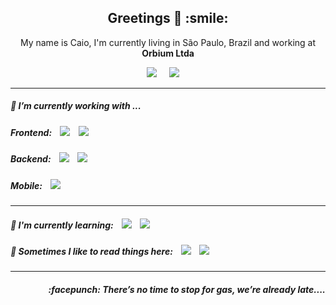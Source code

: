 <h2 align='center'> Greetings 👋 :smile:</h2>

<p align='center'>
  My name is Caio, I'm currently living in São Paulo, Brazil and working at <b>Orbium Ltda</b> 
</p>

<p align='center'>
  <a href="https://www.linkedin.com/in/caioragazzi/"><img src="https://img.shields.io/badge/linkedin-%230077B5.svg?&style=for-the-badge&logo=linkedin&logoColor=white" /></a>&nbsp;&nbsp;&nbsp;&nbsp;
  <a href="mailto:ca.ragazzi@gmail.com?subject=Olá%20Caio"><img src="https://img.shields.io/badge/gmail-%23D14836.svg?&style=for-the-badge&logo=gmail&logoColor=white" /></a>&nbsp;&nbsp;&nbsp;&nbsp
</p>

<hr>

<div class="column-left">
  <p align='center'>
    <h5 id="headers" > 🔭 I’m currently working with ...</h5>
    <h5> Frontend:&nbsp;&nbsp;&nbsp; 
    <img src="https://img.shields.io/badge/Angular9%20-%23e34f26.svg?&style=for-the-badge&logo=angular&logoColor=white" />&nbsp;&nbsp;&nbsp; 
    <img src="https://img.shields.io/badge/VueJs%20-%23e34f26.svg?&style=for-the-badge&logo=vue.js&color=green&logoColor=white" />&nbsp;&nbsp;&nbsp;
    </h5>
  </p>
</div>

<div class="column-right">
  <p align='center'>
    <h5>Backend:&nbsp;&nbsp;&nbsp; 
    <img src="https://img.shields.io/badge/.Net%20Core%20-%231572B6.svg?&style=for-the-badge&logo=.net&logoColor=white" />&nbsp;&nbsp;&nbsp;
    <img src="https://img.shields.io/badge/node.js%20-%23339933.svg?&style=for-the-badge&logo=node.js&logoColor=white" />&nbsp;&nbsp;&nbsp;
    </h5>
  </p>
</div>

<div class="column-right">
  <p align='center'>
    <h5>Mobile:&nbsp;&nbsp;&nbsp; 
    <img src="https://img.shields.io/badge/react native%20-%2361DAFB.svg?&style=for-the-badge&logo=react&logoColor=white" />&nbsp;&nbsp;&nbsp;
    </h5>
  </p>
</div>
</div>

<hr>

<div id="row2">
<div class="column-left">
  <p align='center'>
    <h5>🌱 I'm currently learning:&nbsp;&nbsp;&nbsp; 
    <img src="https://img.shields.io/badge/Docker-%231572B6.svg?&style=for-the-badge&logo=docker&logoColor=white" />&nbsp;&nbsp;&nbsp;
    <img src="https://img.shields.io/badge/RabbitMQ-%231572B6.svg?&style=for-the-badge&logo=rabbitmq&logoColor=white&color=orange" />&nbsp;&nbsp;&nbsp;
    </h5>
  </p>
</div>
</div>

<div align="left" >
  <p align='right'>
    <h5>💬 Sometimes I like to read things here:&nbsp;&nbsp;&nbsp; 
    <a href="https://dev.to"><img src="https://img.shields.io/badge/DEV.TO-%230A0A0A.svg?&style=for-the-badge&logo=dev-dot-to&logoColor=white" /></a>&nbsp;&nbsp;&nbsp;
    <a href="https://medium.com"><img src="https://img.shields.io/badge/medium-%2312100E.svg?&style=for-the-badge&logo=medium&logoColor=white" /></a>&nbsp;&nbsp;&nbsp;
    </h5>
  </p>
</div>

<hr>

</div>
<p align="right">
    <!--<a href="https://open.spotify.com/playlist/37i9dQZF1E383MbqoK7unK?si=j6fj9ERnSXimYDZM3qWHtg"><img src="https://img.shields.io/badge/spotify-%231ED760.svg?&style=for-the-badge&logo=spotify&logoColor=white" /></a>&nbsp;&nbsp;&nbsp;--> 
  <h5 align="right">:facepunch: There’s no time to stop for gas, we’re already late....</h5>
</p>
